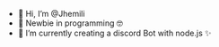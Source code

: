 - 👋 Hi, I’m @Jhemili
- 🌱 Newbie in programming 🤓
- 🌱 I’m currently creating a discord Bot with node.js ✨  

<!---
Jhemili/Jhemili is a ✨ special ✨ repository because its `README.md` (this file) appears on your GitHub profile.
You can click the Preview link to take a look at your changes.
--->
